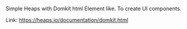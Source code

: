 Simple Heaps with Domkit html Element like. To create UI components.

Link: https://heaps.io/documentation/domkit.html